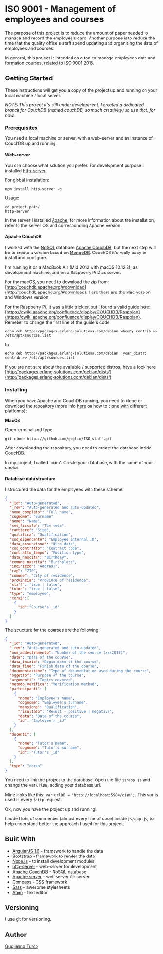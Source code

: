 # ISO 9001 - Management of employees and courses

The purpose of this project is to reduce the amount of paper needed to manage and record the employee's card. Another purpose is to reduce the time that the quality office's staff spend updating and organizing the data of employees and courses.

In general, this project is intended as a tool to manage employees data and formation courses, related to ISO 9001:2015.

## Getting Started

These instructions will get you a copy of the project up and running on your local machine / local server.

*NOTE: This project it's still under development. I created a dedicated branch for CouchDB (named couchDB, so much creativity) so use that, for now.*

### Prerequisites

You need a local machine or server, with a web-server and an instance of CouchDB up and running.

#### Web-server
You can choose what solution you prefer. For development purpose I installed [http-server](https://www.npmjs.com/package/http-server).

For global installation:
```shell
npm install http-server -g
```
Usage:
```shell
cd project path/
http-server
```

In the server I installed [Apache](https://httpd.apache.org/), for more information about the installation, refer to the server OS and corresponding Apache version.

#### Apache CouchDB
I worked with the [NoSQL](https://en.wikipedia.org/wiki/NoSQL) database [Apache CouchDB](http://couchdb.apache.org/), but the next step will be to create a version based on [MongoDB](https://www.mongodb.com).
CouchDB it's really easy to install and configure.

I'm running it on a MacBook Air (Mid 2012 with macOS 10.12.3), as development machine, and on a Raspberry Pi 2 as server.

For the macOS, you need to download the zip from: [http://couchdb.apache.org/#download](http://couchdb.apache.org/#download). Here there are the Mac version and Windows version.

For the Raspberry Pi, it was a little trickier, but I found a valid guide here: [https://cwiki.apache.org/confluence/display/COUCHDB/Raspbian](https://cwiki.apache.org/confluence/display/COUCHDB/Raspbian).
Remeber to change the first line of the guide's code
```shell
echo deb http://packages.erlang-solutions.com/debian wheezy contrib >> /etc/apt/sources.list
```
to
```shell
echo deb http://packages.erlang-solutions.com/debian  your_distro contrib >> /etc/apt/sources.list
```
If you are not sure about the available / supported distros, have a look here [http://packages.erlang-solutions.com/debian/dists/](http://packages.erlang-solutions.com/debian/dists/)

### Installing

When you have Apache and CouchDB running, you need to clone or download the repository (more info [here](https://help.github.com/articles/cloning-a-repository/) on how to clone with different platforms):

**MacOS**

Open terminal and type:
```shell
git clone https://github.com/guglio/ISO_staff.git
```
After downloading the repository, you need to create the database inside CouchDB.

In my project, I called 'ciam'. Create your database, with the name of your choice.

#### Database data structure

I structured the data for the employees with these scheme:
```json
{
  "_id": "Auto-generated",
  "_rev": "Auto-generated and auto-updated",
  "nome_completo": "Full name",
  "cognome": "Surname",
  "nome": "Name",
  "cod_fiscale": "Tax code",
  "cantiere": "Site",
  "qualifica": "Qualification",
  "cod_dipendente": "Employee internal ID",
  "data_assunzione": "Hire date",
  "cod_contratto": "Contract code",
  "contratto_tempo": "Position type",
  "data_nascita": "Birthday",
  "comune_nascita": "Birthplace",
  "indirizzo": "Address",
  "cap": "ZIP",
  "comune": "City of residence",
  "provincia": "Province of residence",
  "staff": "true | false",
  "tutor": "true | false",
  "type": "employee",
  "corsi":[
    {
      "id":"Course's _id"
    }
  ]
}
```
The structure for the courses are the following:
```json
{
  "_id": "Auto-generated",
  "_rev": "Auto-generated and auto-updated",
  "num_addestramento": "Number of the course (xx/2017)",
  "data": "Date of the course",
  "data_inizio": "Begin date of the course",
  "data_fine": "Finish date of the course",
  "documentazione": "Type of documentation used during the course",
  "oggetto": "Purpose of the course",
  "argomenti": "Topics covered",
  "metodo_verifica": "Verification method",
  "partecipanti": [
    {
      "nome": "Employee's name",
      "cognome": "Employee's surname",
      "mansione": "Qualification",
      "risultato": "Result - positive | negative",
      "data": "Date of the course",
      "id": "Employee's _id"
    }
  ],
  "docenti": [
    {
      "nome": "Tutor's name",
      "cognome": "Tutor's surname",
      "id": "Tutor's _id"
    }
  ],
  "type": "corso"
}

```
You need to link the project to the database. Open the file `js/app.js` and change the var `urlDB`, adding your database url.

Mine looks like this: `var urlDB = "http://localhost:5984/ciam";`. This var is used in every `$http` request.

Ok, now you have the project up and running!

I added lots of commentes (almost every line of code) inside `js/app.js`, to help understand better the approach I used for this project.


## Built With

* [AngularJS 1.6](https://angularjs.org/) - framework to handle the data
* [Bootstrap](http://getbootstrap.com/) - framework to render the data
* [Node.js](https://nodejs.org) - to install development modules
* [http-server](https://www.npmjs.com/package/http-server) - web-server for development
* [Apache CouchDB](http://couchdb.apache.org/) - NoSQL database
* [Apache server](https://httpd.apache.org/) - web server for server
* [Compass](http://compass-style.org/) - CSS framework
* [Sass](http://sass-lang.com/) - awesome stylesheets
* [Atom](https://atom.io/) - text editor

## Versioning

I use git for versioning.

## Author

[Guglielmo Turco](https://github.com/guglio)
